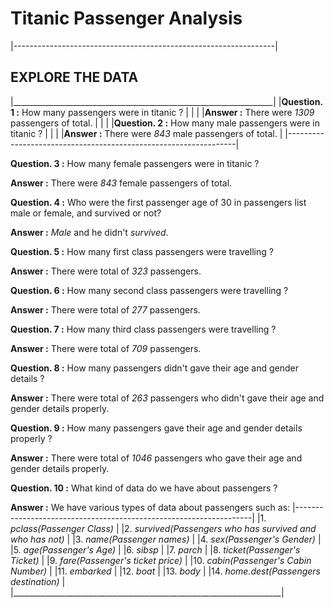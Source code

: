 # Titanic Passenger Analysis
|-----------------------------------------------------------------|
## EXPLORE THE DATA
|_________________________________________________________________|
|**Question. 1 :** How many passengers were in titanic ?          |
|                                                                 |
|**Answer :** There were *1309* passengers of total.              |
|                                                                 |
|**Question. 2 :** How many male passengers were in titanic ?     |
|                                                                 |
|**Answer :** There were *843* male passengers of total.          |
|-----------------------------------------------------------------|

**Question. 3 :** How many female passengers were in titanic ?

**Answer :** There were *843* female passengers of total.


**Question. 4 :** Who were the first passenger age of 30 in passengers list male or female, and survived or not?

**Answer :** *Male* and he didn't *survived*.


**Question. 5 :** How many first class passengers were travelling ?

**Answer :** There were total of *323* passengers.


**Question. 6 :** How many second class passengers were travelling ?

**Answer :** There were total of *277* passengers.


**Question. 7 :** How many third class passengers were travelling ?

**Answer :** There were total of *709* passengers.


**Question. 8 :** How many passengers didn't gave their age and gender details ?

**Answer :** There were total of *263* passengers who didn't gave their age and gender details properly.


**Question. 9 :** How many passengers gave their age and gender details properly ?

**Answer :** There were total of *1046* passengers who gave their age and gender details properly.


**Question. 10 :** What kind of data do we have about passengers ?

**Answer :** We have various types of data about passengers such as:
|-------------------------------------------------------------------|
|1.  *pclass(Passenger Class)*                                      |
|2.  *survived(Passengers who has survived and who has not)*        |
|3.  *name(Passenger names)*                                        |
|4.  *sex(Passenger's Gender)*                                      |
|5.  *age(Passenger's Age)*                                         |
|6.  *sibsp*                                                        |
|7.  *parch*                                                        |
|8.  *ticket(Passenger's Ticket)*                                   |
|9.  *fare(Passenger's ticket price)*                               |
|10. *cabin(Passenger's Cabin Number)*                              |
|11. *embarked*                                                     |
|12. *boat*                                                         |
|13. *body*                                                         |
|14. *home.dest(Passengers destination)*                            |
|___________________________________________________________________|

<!-- 
**Question. 10 :** Name all the variables in the dataset which we have ?

**Answer :** All the variables are :

+ pclass
+ survived
+ name
+ sex
+ age
+ sibsp
+ parch
+ ticket
+ fare
+ cabin
+ embarked
+ boat
+ body
+ home.dest
 -->
<!-- 
**Question. 10 :** Name all the necessary features and target variables ?

**Answer :** . -->


<!-- # Titanic Passangers Predictions -->

<!-- Ref: DataFrames -->